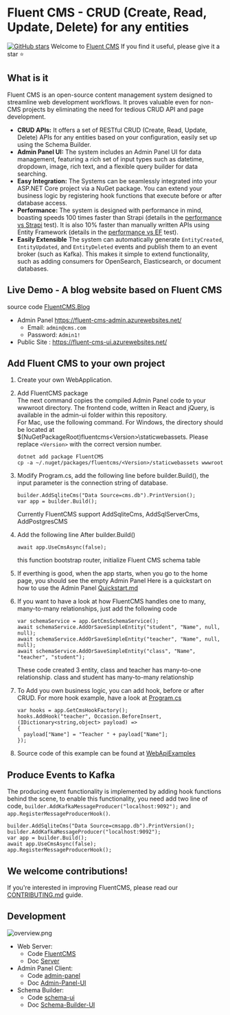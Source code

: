 # Fluent CMS - CRUD (Create, Read, Update, Delete) for any entities
[![GitHub stars](https://img.shields.io/github/stars/fluent-cms/fluent-cms.svg?style=social&label=Star)](https://github.com/fluent-cms/fluent-cms/stargazers)
Welcome to [Fluent CMS](https://github.com/fluent-cms/fluent-cms) If you find it useful, please give it a star ⭐
## What is it
Fluent CMS is an open-source content management system designed to streamline web development workflows. It proves valuable even for non-CMS projects by eliminating the need for tedious CRUD API and page development.
- **CRUD APIs:** It offers a set of RESTful CRUD (Create, Read, Update, Delete) APIs for any entities based on your configuration, easily set up using the Schema Builder.
- **Admin Panel UI:** The system includes an Admin Panel UI for data management, featuring a rich set of input types such as datetime, dropdown, image, rich text, and a flexible query builder for data searching.
- **Easy Integration:** The Systems can be seamlessly integrated into your ASP.NET Core project via a NuGet package. You can extend your business logic by registering hook functions that execute before or after database access.
- **Performance:** The system is designed with performance in mind, boasting speeds 100 times faster than Strapi (details in the [performance vs Strapi](https://github.com/fluent-cms/fluent-cms/blob/main/doc%2Fpeformance-tests%2Fperformance-test-fluent-cms-vs-strapi.md) test). It is also 10% faster than manually written APIs using Entity Framework (details in the [performance vs EF](https://github.com/fluent-cms/fluent-cms/blob/main/doc%2Fpeformance-tests%2Fperformance-test-fluent-cms-vs-entity-framework.md) test).
- **Easily Extensible** The system can automatically generate `EntityCreated`, `EntityUpdated`, and `EntityDeleted` events and publish them to an event broker (such as Kafka). This makes it simple to extend functionality, such as adding consumers for OpenSearch, Elasticsearch, or document databases. 
## Live Demo - A blog website based on Fluent CMS 
   source code [FluentCMS.Blog](server%2FFluentCMS.Blog)
   - Admin Panel https://fluent-cms-admin.azurewebsites.net/
      - Email: `admin@cms.com`
      - Password: `Admin1!`  
   - Public Site : https://fluent-cms-ui.azurewebsites.net/
    
## Add Fluent CMS to your own project
1. Create your own WebApplication.
2. Add FluentCMS package    
   The next command copies the compiled Admin Panel code to your wwwroot directory. The frontend code, written in React and jQuery, is available in the admin-ui folder within this repository.     
    For Mac, use the following command. For Windows, the directory should be located at $(NuGetPackageRoot)fluentcms\<Version>\staticwebassets. Please replace `<Version>` with the correct version number.  
   
   ```shell
   dotnet add package FluentCMS
   cp -a ~/.nuget/packages/fluentcms/<Version>/staticwebassets wwwroot 
   ```
4. Modify Program.cs, add the following line before builder.Build(), the input parameter is the connection string of database.
   ```
   builder.AddSqliteCms("Data Source=cms.db").PrintVersion();
   var app = builder.Build();
   ```
   Currently FluentCMS support AddSqliteCms, AddSqlServerCms, AddPostgresCMS 

5. Add the following line After builder.Build()
   ```
   await app.UseCmsAsync(false);
   ```
   this function bootstrap router, initialize Fluent CMS schema table

6. If everthing is good, when the app starts, when you go to the home page, you should see the empty Admin Panel
   Here is a quickstart on how to use the Admin Panel [Quickstart.md](https://github.com/fluent-cms/fluent-cms/blob/main/doc/Quickstart.md) 
7. If you want to have a look at how FluentCMS handles one to many, many-to-many relationships, just add the following code
    ```
    var schemaService = app.GetCmsSchemaService();
    await schemaService.AddOrSaveSimpleEntity("student", "Name", null, null);
    await schemaService.AddOrSaveSimpleEntity("teacher", "Name", null, null);
    await schemaService.AddOrSaveSimpleEntity("class", "Name", "teacher", "student");   
   ```
   These code created 3 entity, class and teacher has many-to-one relationship. class and student has many-to-many relationship
8. To Add you own business logic, you can add hook, before or after CRUD. For more hook example, have a look at  [Program.cs](https://github.com/fluent-cms/fluent-cms/blob/main/server%2FFluentCMS.App%2FProgram.cs)
    ```
   var hooks = app.GetCmsHookFactory();
   hooks.AddHook("teacher", Occasion.BeforeInsert, (IDictionary<string,object> payload) =>
   {
      payload["Name"] = "Teacher " + payload["Name"];
    });
   ```
9. Source code of this example can be found at  [WebApiExamples](https://github.com/fluent-cms/fluent-cms/tree/main/examples/WebApiExamples)

## Produce Events to Kafka
The producing event functionality is implemented by adding hook functions behind the scene,  to enable this functionality, you need add two line of code,
`builder.AddKafkaMessageProducer("localhost:9092");` and `app.RegisterMessageProducerHook()`.

```
builder.AddSqliteCms("Data Source=cmsapp.db").PrintVersion();
builder.AddKafkaMessageProducer("localhost:9092");
var app = builder.Build();
await app.UseCmsAsync(false);
app.RegisterMessageProducerHook();
```
## We welcome contributions! 
If you're interested in improving FluentCMS, please read our [CONTRIBUTING.md](https://github.com/fluent-cms/fluent-cms/blob/main/CONTRIBUTING.md) guide.
## Development
![overview.png](https://github.com/fluent-cms/fluent-cms/raw/main/doc/diagrams/overview.png)
- Web Server: 
  - Code [FluentCMS](https://github.com/fluent-cms/fluent-cms/tree/main/server/FluentCMS)
  - Doc [Server](https://github.com/fluent-cms/fluent-cms/blob/main/doc/Development.md#Server )
- Admin Panel Client:
  - Code [admin-panel](https://github.com/fluent-cms/fluent-cms/tree/main/admin-panel)
  - Doc [Admin-Panel-UI](https://github.com/fluent-cms/fluent-cms/blob/main/doc/Development.md#Admin-Panel-UI)
- Schema Builder: 
  - Code [schema-ui](https://github.com/fluent-cms/fluent-cms/tree/main/server/FluentCMS/wwwroot/schema-ui)
  - Doc [Schema-Builder-UI](https://github.com/fluent-cms/fluent-cms/blob/main/doc/Development.md#Schema-Builder-UI)